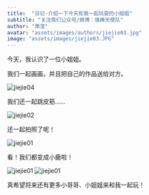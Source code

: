```yaml
---
title:  "日记·介绍一下今天和我一起玩耍的小姐姐"
subtitle: "关注我们公众号/微博：强棒天使队"
author: "萧滢"
avatar: "assets/images/authors/jiejie03.jpg"
image: "assets/images/jiejie03.JPG"
---
```


今天，我认识了一位小姐姐。

我们一起画画，并且把自己的作品送给对方。

![jiejie04](assets/images/jiejie04)

我们还一起跳皮筋......

![jiejie02](assets/images/jiejie02)

还一起拍照了呢！

![jiejie01](assets/images/jiejie01)

看！我们都变成小鹿啦！

![jiejie01](assets/images/jiejie05)
![jiejie01](assets/images/jiejie06)

真希望将来还有更多小哥哥、小姐姐来和我一起玩！
